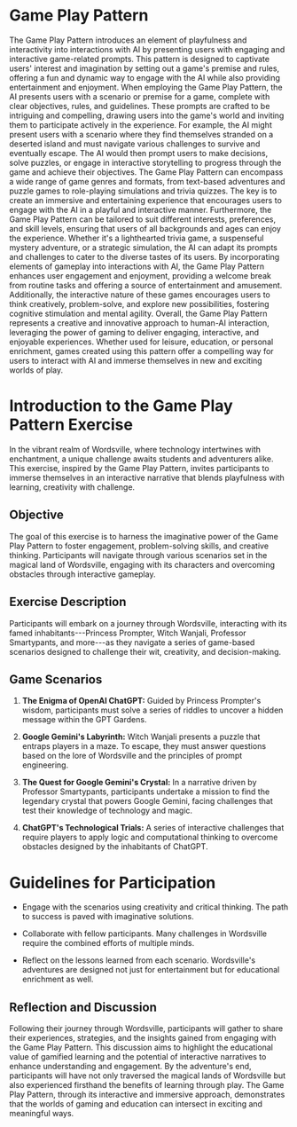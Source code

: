# Game Play Pattern

The Game Play Pattern introduces an element of playfulness and interactivity into interactions with AI by presenting users with engaging and interactive game-related prompts. This pattern is designed to captivate users' interest and imagination by setting out a game's premise and rules, offering a fun and dynamic way to engage with the AI while also providing entertainment and enjoyment. When employing the Game Play Pattern, the AI presents users with a scenario or premise for a game, complete with clear objectives, rules, and guidelines. These prompts are crafted to be intriguing and compelling, drawing users into the game's world and inviting them to participate actively in the experience. For example, the AI might present users with a scenario where they find themselves stranded on a deserted island and must navigate various challenges to survive and eventually escape. The AI would then prompt users to make decisions, solve puzzles, or engage in interactive storytelling to progress through the game and achieve their objectives. The Game Play Pattern can encompass a wide range of game genres and formats, from text-based adventures and puzzle games to role-playing simulations and trivia quizzes. The key is to create an immersive and entertaining experience that encourages users to engage with the AI in a playful and interactive manner. Furthermore, the Game Play Pattern can be tailored to suit different interests, preferences, and skill levels, ensuring that users of all backgrounds and ages can enjoy the experience. Whether it's a lighthearted trivia game, a suspenseful mystery adventure, or a strategic simulation, the AI can adapt its prompts and challenges to cater to the diverse tastes of its users. By incorporating elements of gameplay into interactions with AI, the Game Play Pattern enhances user engagement and enjoyment, providing a welcome break from routine tasks and offering a source of entertainment and amusement. Additionally, the interactive nature of these games encourages users to think creatively, problem-solve, and explore new possibilities, fostering cognitive stimulation and mental agility. Overall, the Game Play Pattern represents a creative and innovative approach to human-AI interaction, leveraging the power of gaming to deliver engaging, interactive, and enjoyable experiences. Whether used for leisure, education, or personal enrichment, games created using this pattern offer a compelling way for users to interact with AI and immerse themselves in new and exciting worlds of play.

# Introduction to the Game Play Pattern Exercise

In the vibrant realm of Wordsville, where technology intertwines with enchantment, a unique challenge awaits students and adventurers alike. This exercise, inspired by the Game Play Pattern, invites participants to immerse themselves in an interactive narrative that blends playfulness with learning, creativity with challenge.

## Objective

The goal of this exercise is to harness the imaginative power of the Game Play Pattern to foster engagement, problem-solving skills, and creative thinking. Participants will navigate through various scenarios set in the magical land of Wordsville, engaging with its characters and overcoming obstacles through interactive gameplay.

## Exercise Description

Participants will embark on a journey through Wordsville, interacting with its famed inhabitants---Princess Prompter, Witch Wanjali, Professor Smartypants, and more---as they navigate a series of game-based scenarios designed to challenge their wit, creativity, and decision-making.

## Game Scenarios

1.  **The Enigma of OpenAI ChatGPT:** Guided by Princess Prompter's wisdom, participants must solve a series of riddles to uncover a hidden message within the GPT Gardens.

2.  **Google Gemini's Labyrinth:** Witch Wanjali presents a puzzle that entraps players in a maze. To escape, they must answer questions based on the lore of Wordsville and the principles of prompt engineering.

3.  **The Quest for Google Gemini's Crystal:** In a narrative driven by Professor Smartypants, participants undertake a mission to find the legendary crystal that powers Google Gemini, facing challenges that test their knowledge of technology and magic.

4.  **ChatGPT's Technological Trials:** A series of interactive challenges that require players to apply logic and computational thinking to overcome obstacles designed by the inhabitants of ChatGPT.

# Guidelines for Participation

- Engage with the scenarios using creativity and critical thinking. The path to success is paved with imaginative solutions.

- Collaborate with fellow participants. Many challenges in Wordsville require the combined efforts of multiple minds.

- Reflect on the lessons learned from each scenario. Wordsville's adventures are designed not just for entertainment but for educational enrichment as well.

## Reflection and Discussion

Following their journey through Wordsville, participants will gather to share their experiences, strategies, and the insights gained from engaging with the Game Play Pattern. This discussion aims to highlight the educational value of gamified learning and the potential of interactive narratives to enhance understanding and engagement. By the adventure's end, participants will have not only traversed the magical lands of Wordsville but also experienced firsthand the benefits of learning through play. The Game Play Pattern, through its interactive and immersive approach, demonstrates that the worlds of gaming and education can intersect in exciting and meaningful ways.